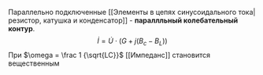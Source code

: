 Параллельно подключенные [[Элементы в цепях синусоидального тока|резистор, катушка и конденсатор]] - **параллльный колебательный контур**.
$$\dot I = \dot U\cdot (G + j(B_c - B_L))$$
При $\omega = \frac 1 {\sqrt{LC}}$ [[Импеданс]] становится вещественным